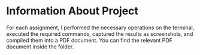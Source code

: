# Information About Project

For each assignment, I performed the necessary operations on the terminal, executed the required commands, captured the results as screenshots, and compiled them into a PDF document. 
You can find the relevant PDF document inside the folder.
